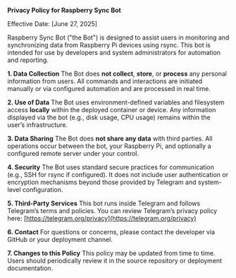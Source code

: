 **Privacy Policy for Raspberry Sync Bot**

Effective Date: \[June 27, 2025]

Raspberry Sync Bot ("the Bot") is designed to assist users in monitoring and synchronizing data from Raspberry Pi devices using rsync. This bot is intended for use by developers and system administrators for automation and reporting.

**1. Data Collection**
The Bot does **not collect**, **store**, or **process** any personal information from users. All commands and interactions are initiated manually or via configured automation and are processed in real time.

**2. Use of Data**
The Bot uses environment-defined variables and filesystem access **locally** within the deployed container or device. Any information displayed via the bot (e.g., disk usage, CPU usage) remains within the user’s infrastructure.

**3. Data Sharing**
The Bot does **not share any data** with third parties. All operations occur between the bot, your Raspberry Pi, and optionally a configured remote server under your control.

**4. Security**
The Bot uses standard secure practices for communication (e.g., SSH for rsync if configured). It does not include user authentication or encryption mechanisms beyond those provided by Telegram and system-level configuration.

**5. Third-Party Services**
This bot runs inside Telegram and follows Telegram’s terms and policies. You can review Telegram’s privacy policy here:
[https://telegram.org/privacy](https://telegram.org/privacy)

**6. Contact**
For questions or concerns, please contact the developer via GitHub or your deployment channel.

**7. Changes to this Policy**
This policy may be updated from time to time. Users should periodically review it in the source repository or deployment documentation.
